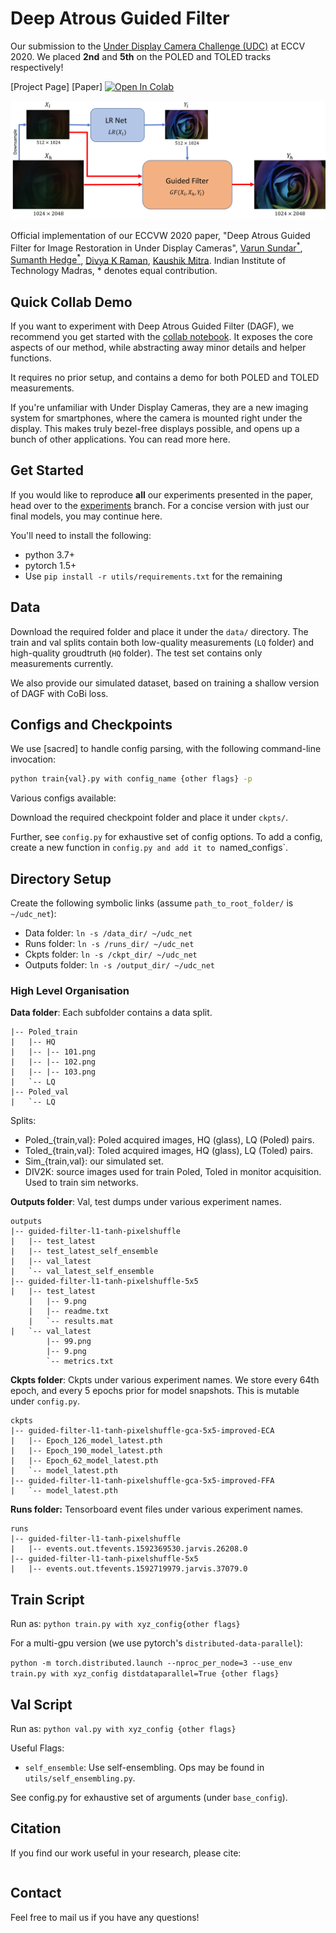 # Deep Atrous Guided Filter

Our submission to the [Under Display Camera Challenge (UDC)](https://rlq-tod.github.io/challenge2.html) at ECCV 2020. We placed **2nd** and **5th** on the POLED and TOLED tracks respectively!

[Project Page] [Paper] [![Open In Colab](https://colab.research.google.com/assets/colab-badge.svg)](https://colab.research.google.com/github/varun19299/deep-atrous-guided-filter/blob/master/demo_DAGF.ipynb)

![Method Diagram](figs/fig_2.png)

Official implementation of our ECCVW 2020 paper, "Deep Atrous Guided Filter for Image Restoration in Under Display Cameras",
[Varun Sundar<sup>*</sup>](mailto:vsundar4@wisc.edu), [Sumanth Hedge<sup>*</sup>](mailto:sumanth@smail.iitm.ac.in), [Divya K Raman](mailto:), [Kaushik Mitra](mailto:kmitra@ee.iitm.ac.in).
Indian Institute of Technology Madras, * denotes equal contribution.

## Quick Collab Demo

If you want to experiment with Deep Atrous Guided Filter (DAGF), we recommend you get started with the [collab notebook](https://colab.research.google.com/github/varun19299/deep-atrous-guided-filter/blob/master/demo_DAGF.ipynb). It exposes the core aspects of our method, while abstracting away minor details and helper functions.

It requires no prior setup, and contains a demo for both POLED and TOLED measurements.

If you're unfamiliar with Under Display Cameras, they are a new imaging system for smartphones, where the camera is mounted right under the display. This makes truly bezel-free displays possible, and opens up a bunch of other applications. You can read more here.

## Get Started

If you would like to reproduce **all** our experiments presented in the paper, head over to the [experiments](https://github.com/varun19299/deep-atrous-guided-filter/tree/experiments) branch. For a concise version with just our final models, you may continue here.


You'll need to install the following:

* python 3.7+
* pytorch 1.5+
* Use `pip install -r utils/requirements.txt` for the remaining

## Data


Download the required folder and place it under the `data/` directory. The train and val splits contain both low-quality measurements (`LQ` folder) and high-quality groudtruth (`HQ` folder). The test set contains only measurements currently.

We also provide our simulated dataset, based on training a shallow version of DAGF with CoBi loss.

## Configs and Checkpoints

We use [sacred] to handle config parsing, with the following command-line invocation:

```bash
python train{val}.py with config_name {other flags} -p
```

Various configs available:

Download the required checkpoint folder and place it under `ckpts/`. 

Further, see `config.py` for exhaustive set of config options. To add a config, create a new function in `config.py and add it to `named_configs`. 

## Directory Setup

Create the following symbolic links (assume `path_to_root_folder/` is `~/udc_net`):

* Data folder: `ln -s /data_dir/ ~/udc_net`
* Runs folder: `ln -s /runs_dir/ ~/udc_net`
* Ckpts folder: `ln -s /ckpt_dir/ ~/udc_net`
* Outputs folder: `ln -s /output_dir/ ~/udc_net`

### High Level Organisation 

**Data folder**: Each subfolder contains a data split.

```shell
|-- Poled_train
|   |-- HQ
|   |-- |-- 101.png
|   |-- |-- 102.png
|   |-- |-- 103.png
|   `-- LQ
|-- Poled_val
|   `-- LQ
```

Splits: 
* Poled_{train,val}: Poled acquired images, HQ (glass), LQ (Poled) pairs.
* Toled_{train,val}: Toled acquired images, HQ (glass), LQ (Toled) pairs.
* Sim_{train,val}: our simulated set.
* DIV2K: source images used for train Poled, Toled in monitor acquisition. Used to train sim networks.

**Outputs folder**: Val, test dumps under various experiment names.

```shell
outputs
|-- guided-filter-l1-tanh-pixelshuffle
|   |-- test_latest
|   |-- test_latest_self_ensemble
|   |-- val_latest
|   `-- val_latest_self_ensemble
|-- guided-filter-l1-tanh-pixelshuffle-5x5
|   |-- test_latest
    |   |-- 9.png
    |   |-- readme.txt
    |   `-- results.mat
|   `-- val_latest
        |-- 99.png
        |-- 9.png
        `-- metrics.txt
```

**Ckpts folder**: Ckpts under various experiment names. We store every 64th epoch, and every 5 epochs prior for model snapshots. This is mutable under `config.py`.

```shell
ckpts
|-- guided-filter-l1-tanh-pixelshuffle-gca-5x5-improved-ECA
|   |-- Epoch_126_model_latest.pth
|   |-- Epoch_190_model_latest.pth
|   |-- Epoch_62_model_latest.pth
|   `-- model_latest.pth
|-- guided-filter-l1-tanh-pixelshuffle-gca-5x5-improved-FFA
|   `-- model_latest.pth
```

**Runs folder:** Tensorboard event files under various experiment names.

```shell
runs
|-- guided-filter-l1-tanh-pixelshuffle
|   |-- events.out.tfevents.1592369530.jarvis.26208.0
|-- guided-filter-l1-tanh-pixelshuffle-5x5
|   |-- events.out.tfevents.1592719979.jarvis.37079.0
```

## Train Script

Run as:
`python train.py with xyz_config{other flags}`

For a multi-gpu version (we use pytorch's `distributed-data-parallel`):

`python -m torch.distributed.launch --nproc_per_node=3 --use_env train.py with xyz_config distdataparallel=True {other flags}`

## Val Script

Run as:
`python val.py with xyz_config {other flags}`

Useful Flags:

* `self_ensemble`: Use self-ensembling. Ops may be found in `utils/self_ensembling.py`.

See config.py for exhaustive set of arguments (under `base_config`).

## Citation

If you find our work useful in your research, please cite:

```

```

## Contact

Feel free to mail us if you have any questions!